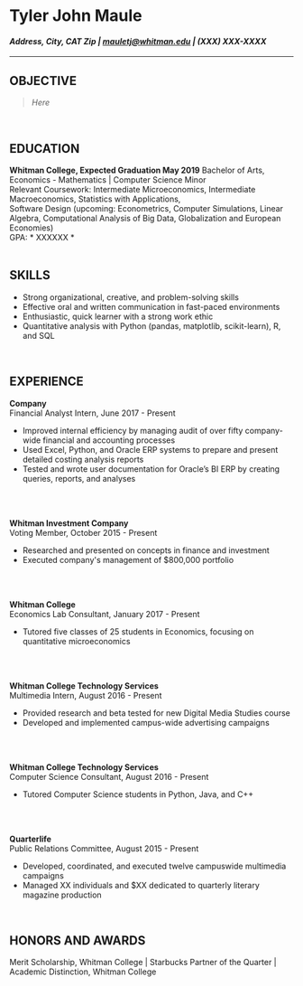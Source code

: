 # Tyler John Maule
#### *Address, City, CAT Zip | mauletj@whitman.edu | (XXX) XXX-XXXX*  

---

## **OBJECTIVE**  
> *Here*  

<br>

## **EDUCATION**  
**Whitman College, Expected Graduation May 2019**
Bachelor of Arts, Economics - Mathematics | Computer Science Minor  
Relevant Coursework: Intermediate Microeconomics, Intermediate Macroeconomics, Statistics with Applications,  
Software Design (upcoming: Econometrics, Computer Simulations, Linear Algebra, Computational Analysis of Big Data, Globalization and European Economies)  
GPA: * XXXXXX *  
<br>

## **SKILLS**
-  Strong organizational, creative, and problem-solving skills  
-  Effective oral and written communication in fast-paced environments  
-  Enthusiastic, quick learner with a strong work ethic  
-  Quantitative analysis with Python (pandas, matplotlib, scikit-learn), R, and SQL  
<br>

## **EXPERIENCE**  

**Company**  
Financial Analyst Intern, June 2017 - Present
-  Improved internal efficiency by managing audit of over fifty company-wide financial and accounting processes
-  Used Excel, Python, and Oracle ERP systems to prepare and present detailed costing analysis reports
-  Tested and wrote user documentation for Oracle’s BI ERP by creating queries, reports, and analyses
<br>
<br>

**Whitman Investment Company**  
Voting Member, October 2015 - Present
  - Researched and presented on concepts in finance and investment
  - Executed company's management of $800,000 portfolio
<br>
<br>

**Whitman College**  
Economics Lab Consultant, January 2017 - Present
-  Tutored five classes of 25 students in Economics, focusing on quantitative microeconomics
<br>
<br>


**Whitman College Technology Services**  
Multimedia Intern, August 2016 - Present  
- Provided research and beta tested for new Digital Media Studies course
- Developed and implemented campus-wide advertising campaigns
<br>
<br>

**Whitman College Technology Services**   
Computer Science Consultant, August 2016 - Present  
- Tutored Computer Science students in Python, Java, and C++
<br>
<br>

**Quarterlife**  
Public Relations Committee, August 2015 - Present  
-  Developed, coordinated, and executed twelve campuswide multimedia campaigns
-  Managed XX individuals and $XX dedicated to quarterly literary magazine production
<br>

## **HONORS AND AWARDS**  
Merit Scholarship, Whitman College | Starbucks Partner of the Quarter | Academic Distinction, Whitman College
